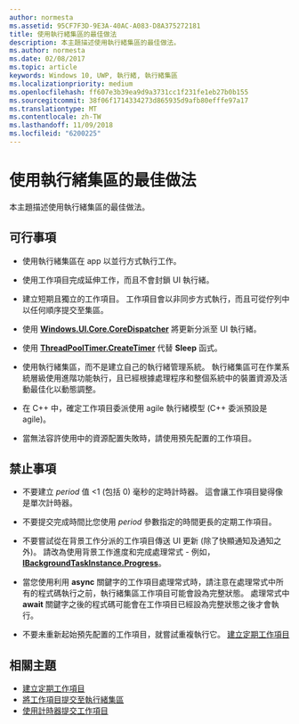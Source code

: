 ```yaml
---
author: normesta
ms.assetid: 95CF7F3D-9E3A-40AC-A083-D8A375272181
title: 使用執行緒集區的最佳做法
description: 本主題描述使用執行緒集區的最佳做法。
ms.author: normesta
ms.date: 02/08/2017
ms.topic: article
keywords: Windows 10, UWP, 執行緒, 執行緒集區
ms.localizationpriority: medium
ms.openlocfilehash: ff607e3b39ea9d9a3731cc1f231fe1eb27b0b155
ms.sourcegitcommit: 38f06f1714334273d865935d9afb80efffe97a17
ms.translationtype: MT
ms.contentlocale: zh-TW
ms.lasthandoff: 11/09/2018
ms.locfileid: "6200225"
---
```

# <a name="best-practices-for-using-the-thread-pool"></a>使用執行緒集區的最佳做法

本主題描述使用執行緒集區的最佳做法。

## <a name="dos"></a>可行事項


-   使用執行緒集區在 app 以並行方式執行工作。

-   使用工作項目完成延伸工作，而且不會封鎖 UI 執行緒。

-   建立短期且獨立的工作項目。 工作項目會以非同步方式執行，而且可從佇列中以任何順序提交至集區。

-   使用 [**Windows.UI.Core.CoreDispatcher**](https://msdn.microsoft.com/library/windows/apps/BR208211) 將更新分派至 UI 執行緒。

-   使用 [**ThreadPoolTimer.CreateTimer**](https://msdn.microsoft.com/library/windows/apps/Hh967921) 代替 **Sleep** 函式。

-   使用執行緒集區，而不是建立自己的執行緒管理系統。 執行緒集區可在作業系統層級使用進階功能執行，且已經根據處理程序和整個系統中的裝置資源及活動最佳化以動態調整。

-   在 C++ 中，確定工作項目委派使用 agile 執行緒模型 (C++ 委派預設是 agile)。

-   當無法容許使用中的資源配置失敗時，請使用預先配置的工作項目。

## <a name="donts"></a>禁止事項


-   不要建立 *period* 值 &lt;1 (包括 0) 毫秒的定時計時器。 這會讓工作項目變得像是單次計時器。

-   不要提交完成時間比您使用 *period* 參數指定的時間更長的定期工作項目。

-   不要嘗試從在背景工作分派的工作項目傳送 UI 更新 (除了快顯通知及通知之外)。 請改為使用背景工作進度和完成處理常式 - 例如，[**IBackgroundTaskInstance.Progress**](https://msdn.microsoft.com/library/windows/apps/BR224800)。

-   當您使用利用 **async** 關鍵字的工作項目處理常式時，請注意在處理常式中所有的程式碼執行之前，執行緒集區工作項目可能會設為完整狀態。 處理常式中 **await** 關鍵字之後的程式碼可能會在工作項目已經設為完整狀態之後才會執行。

-   不要未重新起始預先配置的工作項目，就嘗試重複執行它。 [建立定期工作項目](create-a-periodic-work-item.md)

## <a name="related-topics"></a>相關主題


* [建立定期工作項目](create-a-periodic-work-item.md)
* [將工作項目提交至執行緒集區](submit-a-work-item-to-the-thread-pool.md)
* [使用計時器提交工作項目](use-a-timer-to-submit-a-work-item.md)
